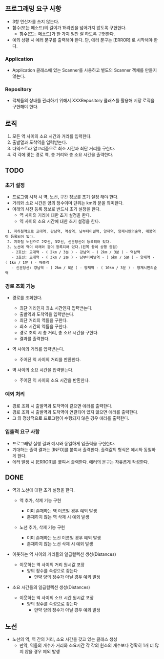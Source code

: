 ## 프로그래밍 요구 사항
- 3항 연산자를 쓰지 않는다.
- 함수(또는 메소드)의 길이가 15라인을 넘어가지 않도록 구현한다.
    - 함수(또는 메소드)가 한 가지 일만 잘 하도록 구현한다.
- 예외 상황 시 에러 문구를 출력해야 한다. 단, 에러 문구는 [ERROR] 로 시작해야 한다.

### Application
- Application 클래스에 있는 Scanner를 사용하고 별도의 Scanner 객체를 만들지 않는다.

### Repository
- 객체들의 상태를 관리하기 위해서 XXXRepository 클래스를 활용해 저장 로직을 구현해야 한다.

## 로직
1. 모든 역 사이의 소요 시간과 거리를 입력한다.
2. 출발열과 도착역을 입력받는다.
3. 다익스트라 알고리즘으로 최소 시간과 최단 거리를 구한다.
4. 각 각에 맞는 경로 역, 총 거리와 총 소요 시간을 출력한다.

## TODO
### 초기 설정
- 프로그램 시작 시 역, 노선, 구간 정보를 초기 설정 해야 한다.
- 거리와 소요 시간은 양의 정수이며 단위는 km와 분을 의미한다.
- 아래의 사전 등록 정보로 반드시 초기 설정을 한다.
  - 역 사이의 거리에 대한 초기 설정을 한다.
  - 역 사이의 소요 시간에 대한 초기 설정을 한다.
```
 1. 지하철역으로 교대역, 강남역, 역삼역, 남부터미널역, 양재역, 양재시민의숲역, 매봉역이 등록되어 있다.
 2. 지하철 노선으로 2호선, 3호선, 신분당선이 등록되어 있다.
 3. 노선에 역이 아래와 같이 등록되어 있다.(왼쪽 끝이 상행 종점)
   - 2호선: 교대역 - ( 2km / 3분 ) - 강남역 - ( 2km / 3분 ) - 역삼역
   - 3호선: 교대역 - ( 3km / 2분 ) - 남부터미널역 - ( 6km / 5분 ) - 양재역 - ( 1km / 1분 ) - 매봉역
   - 신분당선: 강남역 - ( 2km / 8분 ) - 양재역 - ( 10km / 3분 ) - 양재시민의숲역
```

### 경로 조회 기능
- 경로를 조회한다.
    - 최단 거리인지 최소 시간인지 입력받는다.
    - 출발역과 도착역을 입력받는다.
    - 최단 거리의 역들을 구한다.
    - 최소 시간의 역들을 구한다.
    - 경로 조회 시 총 거리, 총 소요 시간을 구한다.
    - 결과를 출력한다.

- 역 사이의 거리를 입력받는다.
  - 주어진 역 사이의 거리를 반환한다.
- 역 사이의 소요 시간을 입력받는다.
  - 주어진 역 사이의 소요 시간을 반환한다.
  
### 예외 처리
- 경로 조회 시 출발역과 도착역이 같으면 에러를 출력한다.
- 경로 조회 시 출발역과 도착역이 연결되어 있지 않으면 에러를 출력한다.
- 그 외 정상적으로 프로그램이 수행되지 않은 경우 에러를 출력한다.

### 입출력 요구 사항
- 프로그래밍 실행 결과 예시와 동일하게 입출력을 구현한다.
- 기대하는 출력 결과는 [INFO]를 붙여서 출력한다. 출력값의 형식은 예시와 동일하게 한다.
- 에러 발생 시 [ERROR]를 붙여서 출력한다. 에러의 문구는 자유롭게 작성한다.

## DONE
- 역과 노선에 대한 초기 설정을 한다.
  - 역 추가, 삭제 기능 구현
    - 이미 존재하는 역 이름일 경우 예외 발생
    - 존재하지 않는 역 삭제 시 예외 발생
  
  - 노선 추가, 삭제 기능 구현
    - 이미 존재하는 노선 이름일 경우 예외 발생
    - 존재하지 않는 노선 삭제 시 예외 발생

- 이웃하는 역 사이의 거리들의 일급컬렉션 생성(Distances)
  - 이웃하는 역 사이의 거리 원시값 포장
    - 양의 정수를 속성으로 갖는다
      - 만약 양의 정수가 아닐 경우 예외 발생

- 소요 시간들의 일급컬렉션 생성(Distances)
  - 이웃하는 역 사이의 소요 시간 원시값 포장
    - 양의 정수를 속성으로 갖는다
      - 만약 양의 정수가 아닐 경우 예외 발생

## 노선
- 노선의 역, 역 간의 거리, 소요 시간을 갖고 있는 클래스 생성
  - 만약, 역들의 개수가 거리와 소요시간 각 각의 원소의 개수보다 정확히 1개 더 많지 않을 경우 예외 발생